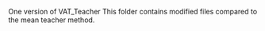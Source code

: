  One version of VAT_Teacher
This folder contains modified files compared to the mean teacher method. 
